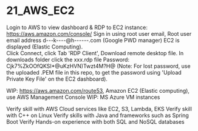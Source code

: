 # 21_AWS_EC2

Login to AWS to view dashboard & RDP to EC2 instance:  
  https://aws.amazon.com/console/
  Sign in using root user email, Root user email address d---k----@h------.com  (Google PWD manager)
  EC2 is displayed (Elastic Computing).    
  Click Connect, click Tab 'RDP Client', Download remote desktop file.
  In downloads folder click the xxx.rdp file
  Password: Cjk7%ZkOOfQKSI*@uKzHVN)Twzt4M?H@     (Note: For lost password, use the uploaded .PEM file in this repo, to get the password using 'Upload Private Key File' on the EC2 dashboard).
    
    
WIP: https://aws.amazon.com/route53, Amazon EC2 (Elastic computing), use AWS Management Console
WIP: MS Azure VM instances

Verify skill with AWS Cloud services like EC2, S3, Lambda, EKS
Verify skill with C++ on Linux
Verify skills with Java and frameworks such as Spring Boot
Verify Hands-on experience with both SQL and NoSQL databases
